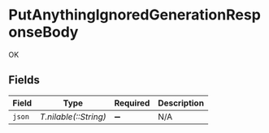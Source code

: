# PutAnythingIgnoredGenerationResponseBody

OK


## Fields

| Field                 | Type                  | Required              | Description           |
| --------------------- | --------------------- | --------------------- | --------------------- |
| `json`                | *T.nilable(::String)* | :heavy_minus_sign:    | N/A                   |